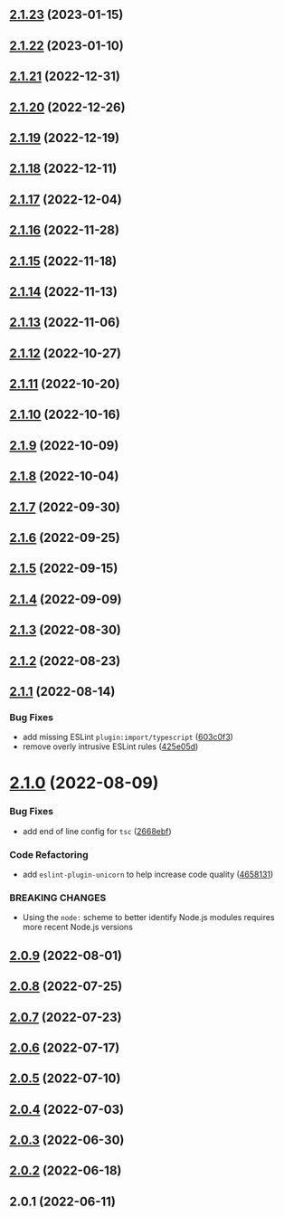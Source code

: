 ## [2.1.23](https://github.com/Avansai/properties-file/compare/2.1.22...2.1.23) (2023-01-15)

## [2.1.22](https://github.com/Avansai/properties-file/compare/2.1.21...2.1.22) (2023-01-10)

## [2.1.21](https://github.com/Avansai/properties-file/compare/2.1.20...2.1.21) (2022-12-31)

## [2.1.20](https://github.com/Avansai/properties-file/compare/2.1.19...2.1.20) (2022-12-26)

## [2.1.19](https://github.com/Avansai/properties-file/compare/2.1.18...2.1.19) (2022-12-19)

## [2.1.18](https://github.com/Avansai/properties-file/compare/2.1.17...2.1.18) (2022-12-11)

## [2.1.17](https://github.com/Avansai/properties-file/compare/2.1.16...2.1.17) (2022-12-04)

## [2.1.16](https://github.com/Avansai/properties-file/compare/2.1.15...2.1.16) (2022-11-28)

## [2.1.15](https://github.com/Avansai/properties-file/compare/2.1.14...2.1.15) (2022-11-18)

## [2.1.14](https://github.com/Avansai/properties-file/compare/2.1.13...2.1.14) (2022-11-13)

## [2.1.13](https://github.com/Avansai/properties-file/compare/2.1.12...2.1.13) (2022-11-06)

## [2.1.12](https://github.com/Avansai/properties-file/compare/2.1.11...2.1.12) (2022-10-27)

## [2.1.11](https://github.com/Avansai/properties-file/compare/2.1.10...2.1.11) (2022-10-20)

## [2.1.10](https://github.com/Avansai/properties-file/compare/2.1.9...2.1.10) (2022-10-16)

## [2.1.9](https://github.com/Avansai/properties-file/compare/2.1.8...2.1.9) (2022-10-09)

## [2.1.8](https://github.com/Avansai/properties-file/compare/2.1.7...2.1.8) (2022-10-04)

## [2.1.7](https://github.com/Avansai/properties-file/compare/2.1.6...2.1.7) (2022-09-30)

## [2.1.6](https://github.com/Avansai/properties-file/compare/2.1.5...2.1.6) (2022-09-25)

## [2.1.5](https://github.com/Avansai/properties-file/compare/2.1.4...2.1.5) (2022-09-15)

## [2.1.4](https://github.com/Avansai/properties-file/compare/2.1.3...2.1.4) (2022-09-09)

## [2.1.3](https://github.com/Avansai/properties-file/compare/2.1.2...2.1.3) (2022-08-30)

## [2.1.2](https://github.com/Avansai/properties-file/compare/2.1.1...2.1.2) (2022-08-23)

## [2.1.1](https://github.com/Avansai/properties-file/compare/2.1.0...2.1.1) (2022-08-14)

### Bug Fixes

- add missing ESLint `plugin:import/typescript` ([603c0f3](https://github.com/Avansai/properties-file/commit/603c0f3b65bba08ce53159f65dff95d936dcb58b))
- remove overly intrusive ESLint rules ([425e05d](https://github.com/Avansai/properties-file/commit/425e05d66575b7cee60be7aa7543766c9f47f224))

# [2.1.0](https://github.com/Avansai/properties-file/compare/2.0.9...2.1.0) (2022-08-09)

### Bug Fixes

- add end of line config for `tsc` ([2668ebf](https://github.com/Avansai/properties-file/commit/2668ebf350300cb1c849b36f2fbb4a1aea74adc4))

### Code Refactoring

- add `eslint-plugin-unicorn` to help increase code quality ([4658131](https://github.com/Avansai/properties-file/commit/465813128f7c71d542650ad6c0b1514ad568571b))

### BREAKING CHANGES

- Using the `node:` scheme to better identify Node.js modules requires more recent Node.js versions

## [2.0.9](https://github.com/Avansai/properties-file/compare/2.0.8...2.0.9) (2022-08-01)

## [2.0.8](https://github.com/Avansai/properties-file/compare/2.0.7...2.0.8) (2022-07-25)

## [2.0.7](https://github.com/Avansai/properties-file/compare/2.0.6...2.0.7) (2022-07-23)

## [2.0.6](https://github.com/Avansai/properties-file/compare/2.0.5...2.0.6) (2022-07-17)

## [2.0.5](https://github.com/Avansai/properties-file/compare/2.0.4...2.0.5) (2022-07-10)

## [2.0.4](https://github.com/Avansai/properties-file/compare/2.0.3...2.0.4) (2022-07-03)

## [2.0.3](https://github.com/Avansai/properties-file/compare/2.0.2...2.0.3) (2022-06-30)

## [2.0.2](https://github.com/Avansai/properties-file/compare/2.0.1...2.0.2) (2022-06-18)

## 2.0.1 (2022-06-11)
